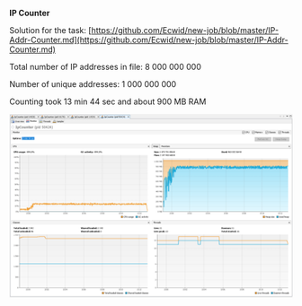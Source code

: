 **IP Counter**

Solution for the task: [https://github.com/Ecwid/new-job/blob/master/IP-Addr-Counter.md](https://github.com/Ecwid/new-job/blob/master/IP-Addr-Counter.md)

Total number of IP addresses in file: 8 000 000 000

Number of unique addresses: 1 000 000 000

Counting took 13 min 44 sec and about 900 MB RAM

![Java VisualVM](./readme-images/jvisualvm.png)
